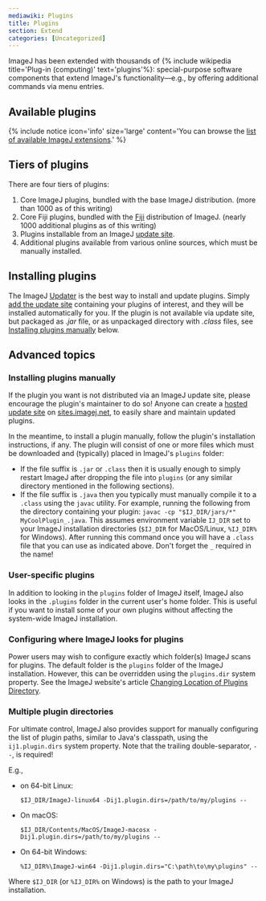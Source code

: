 ```yaml
---
mediawiki: Plugins
title: Plugins
section: Extend
categories: [Uncategorized]
---
```


ImageJ has been extended with thousands of {% include wikipedia title='Plug-in (computing)' text='plugins'%}: special-purpose software components that extend ImageJ's functionality—e.g., by offering additional commands via menu entries.

## Available plugins

{% include notice icon='info' size='large' content='You can browse the [list of available ImageJ extensions](/list-of-extensions).' %}

## Tiers of plugins

There are four tiers of plugins:

1.  Core ImageJ plugins, bundled with the base ImageJ distribution. (more than 1000 as of this writing)
2.  Core Fiji plugins, bundled with the [Fiji](/software/fiji) distribution of ImageJ. (nearly 1000 additional plugins as of this writing)
3.  Plugins installable from an ImageJ [update site](/update-sites).
4.  Additional plugins available from various online sources, which must be manually installed.

## Installing plugins

The ImageJ [Updater](/plugins/updater) is the best way to install and update plugins. Simply [add the update site](/update-sites) containing your plugins of interest, and they will be installed automatically for you. If the plugin is not available via update site, but packaged as *.jar* file, or as unpackaged directory with *.class* files, see [Installing plugins manually](#installing-plugins-manually) below.

## Advanced topics

### Installing plugins manually

If the plugin you want is not distributed via an ImageJ update site, please encourage the plugin's maintainer to do so! Anyone can create a [hosted update site](/update-sites/setup#creating-a-hosted-update-site) on [sites.imagej.net](http://sites.imagej.net/), to easily share and maintain updated plugins.

In the meantime, to install a plugin manually, follow the plugin's installation instructions, if any. The plugin will consist of one or more files which must be downloaded and (typically) placed in ImageJ's `plugins` folder:

-   If the file suffix is `.jar` or `.class` then it is usually enough to simply restart ImageJ after dropping the file into `plugins` (or any similar directory mentioned in the following sections).
-   If the file suffix is `.java` then you typically must manually compile it to a `.class` using the `javac` utility. For example, running the following from the directory containing your plugin: `javac -cp "$IJ_DIR/jars/*" MyCoolPlugin_.java`. This assumes environment variable `IJ_DIR` set to your ImageJ installation directories (`$IJ_DIR` for MacOS/Linux, `%IJ_DIR%` for Windows). After running this command once you will have a `.class` file that you can use as indicated above. Don't forget the `_` required in the name!

### User-specific plugins

In addition to looking in the `plugins` folder of ImageJ itself, ImageJ also looks in the `.plugins` folder in the current user's home folder. This is useful if you want to install some of your own plugins without affecting the system-wide ImageJ installation.

### Configuring where ImageJ looks for plugins

Power users may wish to configure exactly which folder(s) ImageJ scans for plugins. The default folder is the `plugins` folder of the ImageJ installation. However, this can be overridden using the `plugins.dir` system property. See the ImageJ website's article [Changing Location of Plugins Directory](https://imagej.net/ij/docs/menus/plugins.html#dir).

### Multiple plugin directories

For ultimate control, ImageJ also provides support for manually configuring the list of plugin paths, similar to Java's classpath, using the `ij1.plugin.dirs` system property. Note that the trailing double-separator, `--`, is required!

E.g.,

-   on 64-bit Linux:
	```shell
	$IJ_DIR/ImageJ-linux64 -Dij1.plugin.dirs=/path/to/my/plugins --
	```
-   On macOS:

	```shell
	$IJ_DIR/Contents/MacOS/ImageJ-macosx -Dij1.plugin.dirs=/path/to/my/plugins --
	```

-   On 64-bit Windows:
	```shell
	%IJ_DIR%\ImageJ-win64 -Dij1.plugin.dirs="C:\path\to\my\plugins" --
	```

Where `$IJ_DIR` (or `%IJ_DIR%` on Windows) is the path to your ImageJ installation.
